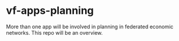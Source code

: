 # vf-apps-planning
More than one app will be involved in planning in federated economic networks. This repo will be an overview.
